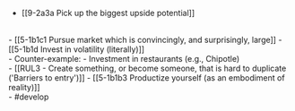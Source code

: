 - [[9-2a3a Pick up the biggest upside potential]]
<br>
- [[5-1b1c1 Pursue market which is convincingly, and surprisingly, large]]
- [[5-1b1d Invest in volatility (literally)]]
<br>
- Counter-example:
- Investment in restaurants (e.g., Chipotle)
<br>
- [[RUL3 - Create something, or become someone, that is hard to duplicate ('Barriers to entry')]]
- [[5-1b1b3 Productize yourself (as an embodiment of reality)]]
<br>
- #develop
